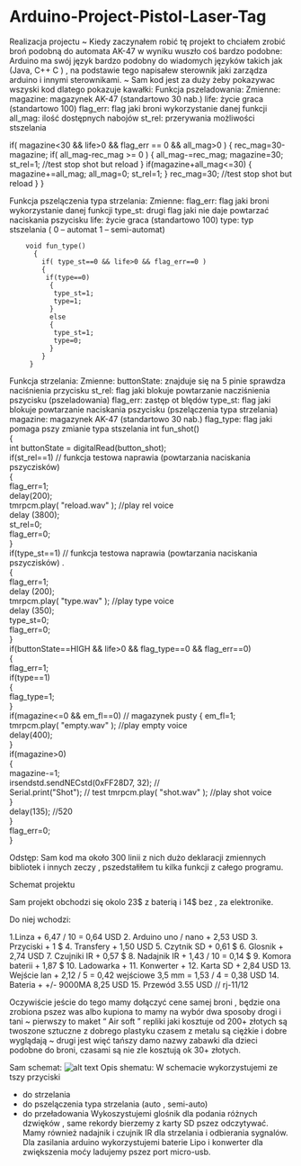 # Arduino-Project-Pistol-Laser-Tag

Realizacja projectu
~ Kiedy zaczynałem robić tę projekt to chciałem zrobić broń podobną do automata AK-47 w wyniku wuszło coś bardzo podobne:
Arduino ma swój język bardzo podobny do wiadomych języków takich jak (Java, C++ C ) , na podstawie tego napisałew sterownik jaki zarządza arduino i innymi sterownikami.
~ Sam kod jest za duży żeby pokazywac wszyski kod dlatego pokazuje kawałki:
Funkcja pszeladowania:
Zmienne:
magazine: magazynek AK-47 (standartowo 30 nab.)
life: życie graca  (standartowo 100)
flag_err: flag jaki broni wykorzystanie danej funkcji
all_mag: ilość dostępnych nabojów
st_rel: przerywania możliwości stszelania 

if( magazine<30 && life>0 && flag_err == 0 && all_mag>0 ) 
{
rec_mag=30-magazine;
if( all_mag-rec_mag >= 0 )
{
all_mag-=rec_mag;
magazine=30;
st_rel=1; //test stop shot but reload
}
if(magazine+all_mag<=30)
{
magazine+=all_mag;
all_mag=0;
st_rel=1;
}
rec_mag=30; //test stop shot but reload
}
}




Funkcja pszelączenia typa strzelania:
Zmienne:
flag_err: flag jaki broni wykorzystanie danej funkcji
type_st: drugi flag jaki nie daje powtarzać naciskania pszycisku 
life: życie graca  (standartowo 100)
type: typ stszelania ( 0 – automat 1 – semi-automat)

        void fun_type()                                              
          {                                                          
            if( type_st==0 && life>0 && flag_err==0 )                  
            {                                                                                           
             if(type==0)                                            
              {                                                      
               type_st=1;                                            
               type=1;                                              
              }                                                     
              else                                                   
              {                                                      
               type_st=1;                                            
               type=0;                                               
              }                                                      
            }                                                        
         }                                                           

Funkcja strzelania:
Zmienne:
buttonState: znajduje się na 5 pinie sprawdza naciśnienia przycisku
st_rel: flag jaki blokuje powtarzanie nacziśnienia pszycisku (pszeladowania)
flag_err: zastęp ot blędów
type_st: flag jaki blokuje powtarzanie naciskania pszycisku (pszelączenia typa strzelania)
magazine: magazynek AK-47 (standartowo 30 nab.)
flag_type: flag jaki pomaga pszy zmianie typa stszelania
   int fun_shot()                                                                 
     {                                                                           
      int buttonState = digitalRead(button_shot);                                 
      if(st_rel==1) // funkcja testowa naprawia (powtarzania naciskania pszyczisków)          
      {                                                                           
        flag_err=1;                                                               
        delay(200);                                                               
        tmrpcm.play( "reload.wav" ); //play rel voice                            
        delay (3800);                                                             
        st_rel=0;                                                                 
        flag_err=0;                                                               
       }                                                                          
      if(type_st==1) // funkcja testowa naprawia (powtarzania naciskania pszyczisków)          .                
      {                                                                           
       flag_err=1;                                                                
       delay (200);                                                               
       tmrpcm.play( "type.wav" ); //play type voice                              
       delay (350);                                                               
       type_st=0;                                                                 
       flag_err=0;                                                                
      }                                                                           
      if(buttonState==HIGH && life>0 && flag_type==0 && flag_err==0)              
        {                                                                         
          flag_err=1;                                                             
          if(type==1)                                                             
           {                                                                      
            flag_type=1;                                                          
           }                                                                      
         if(magazine<=0 && em_fl==0) // magazynek pusty
          { em_fl=1;                                                              
            tmrpcm.play( "empty.wav" ); //play empty voice                        
            delay(400);                                                           
          }                                                                       
          if(magazine>0)                                                          
           {                                                                      
            magazine-=1;                                                          
            irsendstd.sendNECstd(0xFF28D7, 32);  //  
            Serial.print("Shot"); // test
            tmrpcm.play( "shot.wav" ); //play shot voice                
            }                                                                     
            delay(135); //520                                                     
           }                                                                      
           flag_err=0;                                                            
     }                                                                            

Odstęp:
Sam kod ma około 300 linii z nich dużo deklaracji zmiennych bibliotek i innych zeczy , pszedstałiłem tu kilka funkcji z całego programu.




Schemat projektu

Sam projekt obchodzi się okolo 23$ z baterią i 14$ bez , za elektronike.

Do niej wchodzi:

1.Linza + 6,47 / 10 = 0,64 USD
2. Arduino uno / nano + 2,53 USD
3. Przyciski + 1 $
4. Transfery + 1,50 USD
5. Czytnik SD + 0,61 $
6. Glosnik + 2,74 USD
7. Czujniki IR + 0,57 $
8. Nadajnik IR + 1,43 / 10 = 0,14 $
9. Komora baterii + 1,87 $
10. Ladowarka +
11. Konwerter + 
12. Karta SD + 2,84 USD
13. Wejście lan + 2,12 / 5 = 0,42 wejściowe 3,5 mm = 1,53 / 4 = 0,38 USD
14. Bateria + +/- 9000MA 8,25 USD
15. Przewód 3.55 USD // rj-11/12

Oczywiście jeście do tego mamy dołączyć cene samej broni , będzie ona zrobiona pszez was albo kupiona to mamy na wybór dwa sposoby 
drogi i tani 
~ pierwszy to maket “ Air soft ” repliki jaki kosztuje od 200+ złotych 
są twoszone sztuczne z dobrego plastyku czasem z metalu są ciężkie i dobre wyglądają
~ drugi jest więć tańszy damo nazwy zabawki dla dzieci podobne do broni, czasami są nie zle kosztują ok 30+ złotych.





Sam schemat:
![alt text](https://pp.userapi.com/c851420/v851420223/a135f/7i_2P8dpkdo.jpg)
Opis shematu:
W schemacie wykorzystujemi ze tszy przyciski 
- do strzelania 
- do pszelączenia typa strzelania (auto , semi-auto)
- do przeładowania
Wykoszystujemi glośnik dla podania różnych dzwięków , same rekordy bierzemy z karty SD pszez odczytywać.
Mamy również nadajnik i czujnik IR dla strzelania i odbierania sygnalów.
Dla zasilania arduino wykorzystujemi baterie Lipo i konwerter dla zwiększenia moćy ladujemy pszez port micro-usb. 


